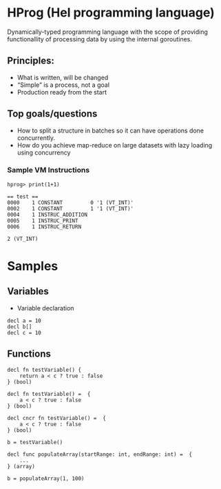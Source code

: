 # HProg (Hel programming language)

Dynamically-typed programming language with the scope of providing functionallity
of processing data by using the internal goroutines.

## Principles:

- What is written, will be changed
- “Simple” is a process, not a goal
- Production ready from the start

## Top goals/questions
- How to split a structure in batches so it can have operations done concurrently.
- How do you achieve map-reduce on large datasets with lazy loading using concurrency

### Sample VM Instructions

```
hprog> print(1+1)

== test ==
0000    1 CONSTANT         0 '1 (VT_INT)'
0002    1 CONSTANT         1 '1 (VT_INT)'
0004    1 INSTRUC_ADDITION
0005    1 INSTRUC_PRINT
0006    1 INSTRUC_RETURN

2 (VT_INT)

```

# Samples

## Variables

- Variable declaration

```
decl a = 10
decl b[]
decl c = 10
```

## Functions

```
decl fn testVariable() {
    return a < c ? true : false
} (bool)

decl fn testVariable() =  {
    a < c ? true : false
} (bool)

decl cncr fn testVariable() =  {
    a < c ? true : false
} (bool)

b = testVariable()

decl func populateArray(startRange: int, endRange: int) =  {
    ...
} (array)

b = populateArray(1, 100)
```
